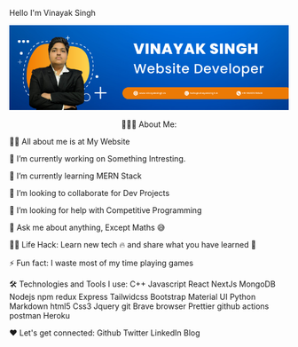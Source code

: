 Hello I'm Vinayak Singh

<img src="https://github.com/CodeVinayak/CodeVinayak/blob/6bf20b9f9c4dd757638f89bd4b3fff3d01188810/banner.png"/> 
<p align="center">
👨🏻‍💻 About Me:


🙋‍♂️ All about me is at My Website

🔭 I’m currently working on Something Intresting.

🌱 I’m currently learning MERN Stack

👯 I’m looking to collaborate for Dev Projects

🤔 I’m looking for help with Competitive Programming

💬 Ask me about anything, Except Maths 😅

👨‍💻 Life Hack: Learn new tech 🔥 and share what you have learned 🎉

⚡ Fun fact: I waste most of my time playing games

🛠️ Technologies and Tools I use:
C++ Javascript React NextJs MongoDB Nodejs npm redux Express Tailwidcss Bootstrap Material UI Python Markdown html5 Css3 Jquery git Brave browser Prettier github actions postman Heroku

❤️ Let's get connected:
Github Twitter LinkedIn Blog 
</p>
